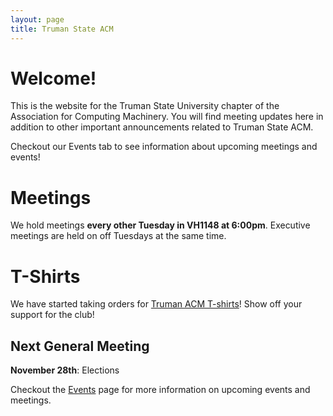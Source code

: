 ```yaml
---
layout: page
title: Truman State ACM
---
```


# Welcome!

This is the website for the Truman State University chapter of the Association for Computing Machinery. You will find meeting updates here in addition to other important announcements related to Truman State ACM. 

Checkout our Events tab to see information about upcoming meetings and events!

# Meetings

We hold meetings **every other Tuesday in VH1148 at 6:00pm**. Executive meetings are held on off Tuesdays at the same time. 

# T-Shirts

We have started taking orders for [Truman ACM T-shirts][OF]! Show off your support for the club! 

## Next General Meeting

**November 28th**: Elections

Checkout the [Events][EV] page for more information on upcoming events and meetings. 



[EV]: {{site.baseurl}}/events/
[HT]: {{site.baseurl}}/hacktruman/
[OF]: {{site.baseurl}}/order/